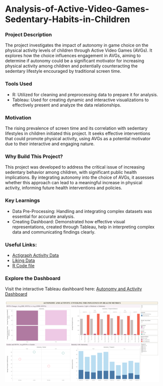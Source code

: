 # Analysis-of-Active-Video-Games-Sedentary-Habits-in-Children

### Project Description
The project investigates the impact of autonomy in game choice on the physical activity levels of children through Active Video Games (AVGs). It explores how the choice influences engagement in AVGs, aiming to determine if autonomy could be a significant motivator for increasing physical activity among children and potentially counteracting the sedentary lifestyle encouraged by traditional screen time.

### Tools Used
* R: Utilized for cleaning and preprocessing data to prepare it for analysis.
* Tableau: Used for creating dynamic and interactive visualizations to effectively present and analyze the data relationships.

### Motivation
The rising prevalence of screen time and its correlation with sedentary lifestyles in children initiated this project. It seeks effective interventions that could promote physical activity, using AVGs as a potential motivator due to their interactive and engaging nature.

### Why Build This Project?
This project was developed to address the critical issue of increasing sedentary behavior among children, with significant public health implications. By integrating autonomy into the choice of AVGs, it assesses whether this approach can lead to a meaningful increase in physical activity, informing future health interventions and policies.

### Key Learnings
* Data Pre-Processing: Handling and integrating complex datasets was essential for accurate analysis.
* Creating Dashboard: Demonstrated how effective visual representations, created through Tableau, help in interpreting complex data and communicating findings clearly.

### Useful Links:
* <a href="https://github.com/LakshmiPriyaDiwakar2706/Analysis-of-Active-Video-Games-Sedentary-Habits-in-Children/blob/main/actigraph_activity_data.xlsx">Actigraph Activity Data</a>
* <a href="https://github.com/LakshmiPriyaDiwakar2706/Analysis-of-Active-Video-Games-Sedentary-Habits-in-Children/blob/main/liking data.xlsx">Liking Data</a>
* <a href="https://github.com/LakshmiPriyaDiwakar2706/Analysis-of-Active-Video-Games-Sedentary-Habits-in-Children/blob/main/Data Cleaning.R">R Code file</a>

### Explore the Dashboard
Visit the interactive Tableau dashboard here: [Autonomy and Activity Dashboard](https://public.tableau.com/app/profile/lakshmi.priya.diwakar7591/viz/AutonomyandActivity/AutonomyandActivity)

[![Autonomy and Activity](https://github.com/LakshmiPriyaDiwakar2706/Analysis-of-Active-Video-Games-Sedentary-Habits-in-Children/blob/main/Autonomy%20and%20Activity.png?raw=true)](https://public.tableau.com/app/profile/lakshmi.priya.diwakar7591/viz/AutonomyandActivity/AutonomyandActivity)
